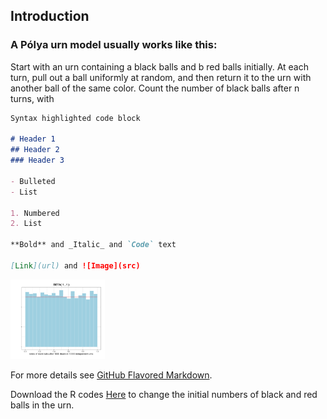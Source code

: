 ## Introduction

### A Pólya urn model usually works like this: 

Start with an urn containing a black balls and b red balls initially.
At each turn, pull out a ball uniformly at random, and then return it to the urn with another ball of the same color. 
Count the number of black balls after n turns, with 

```markdown
Syntax highlighted code block

# Header 1
## Header 2
### Header 3

- Bulleted
- List

1. Numbered
2. List

**Bold** and _Italic_ and `Code` text

[Link](url) and ![Image](src)
```
<img src="beta1_1.png" width="30%" height="30%"/>

For more details see [GitHub Flavored Markdown](https://guides.github.com/features/mastering-markdown/).

Download the R codes [Here](https://downgit.github.io/#/home?url=https://github.com/celestezeng33/Polya_Urn_Model/blob/main/polya_urn.R) to change the initial numbers of black and red balls in the urn. 
